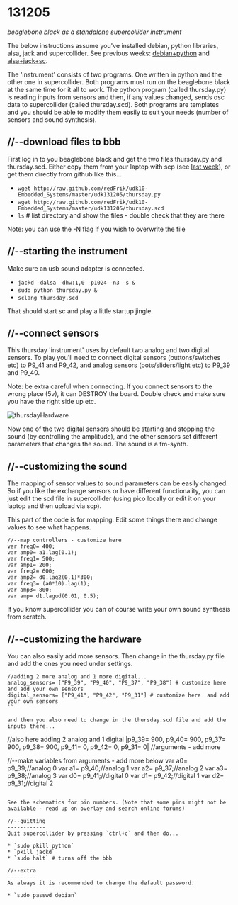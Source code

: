 131205
======

_beaglebone black as a standalone supercollider instrument_

The below instructions assume you've installed debian, python libraries, alsa, jack and supercollider. See previous weeks: [debian+python](https://github.com/redFrik/udk10-Embedded_Systems/tree/master/udk131114#--preparation-first-time-only) and [alsa+jack+sc](https://github.com/redFrik/udk10-Embedded_Systems/tree/master/udk131121#--install-alsa--test-sound).

The 'instrument' consists of two programs. One written in python and the other one in supercollider. Both programs must run on the beaglebone black at the same time for it all to work. The python program (called thursday.py) is reading inputs from sensors and then, if any values changed, sends osc data to supercollider (called thursday.scd). Both programs are templates and you should be able to modify them easily to suit your needs (number of sensors and sound synthesis).

//--download files to bbb
-------------------------
First log in to you beaglebone black and get the two files thursday.py and thursday.scd.
Either copy them from your laptop with scp (see [last week](https://github.com/redFrik/udk10-Embedded_Systems/tree/master/udk131128#--copy-files-from-laptop-to-bbb)), or get them directly from github like this...

* `wget http://raw.github.com/redFrik/udk10-Embedded_Systems/master/udk131205/thursday.py`
* `wget http://raw.github.com/redFrik/udk10-Embedded_Systems/master/udk131205/thursday.scd`
* `ls` # list directory and show the files - double check that they are there

Note: you can use the -N flag if you wish to overwrite the file

//--starting the instrument
---------------------------
Make sure an usb sound adapter is connected.

* `jackd -dalsa -dhw:1,0 -p1024 -n3 -s &`
* `sudo python thursday.py &`
* `sclang thursday.scd`

That should start sc and play a little startup jingle.

//--connect sensors
-------------------
This thursday 'instrument' uses by default two analog and two digital sensors. To play you'll need to connect digital sensors (buttons/switches etc) to P9_41 and P9_42, and analog sensors (pots/sliders/light etc) to P9_39 and P9_40.

Note: be extra careful when connecting. If you connect sensors to the wrong place (5v), it can DESTROY the board. Double check and make sure you have the right side up etc.

![thursdayHardware](https://raw.github.com/redFrik/udk10-Embedded_Systems/master/udk131205/thursdayHardware.gif)

Now one of the two digital sensors should be starting and stopping the sound (by controlling the amplitude), and the other sensors set different parameters that changes the sound. The sound is a fm-synth.

//--customizing the sound
-------------------------
The mapping of sensor values to sound parameters can be easily changed. So if you like the exchange sensors or have different functionality, you can just edit the scd file in supercollider (using pico locally or edit it on your laptop and then upload via scp).

This part of the code is for mapping. Edit some things there and change values to see what happens.
```
//--map controllers - customize here
var freq0= 400;
var amp0= a1.lag(0.1);
var freq1= 500;
var amp1= 200;
var freq2= 600;
var amp2= d0.lag2(0.1)*300;
var freq3= (a0*10).lag(1);
var amp3= 800;
var amp= d1.lagud(0.01, 0.5);
```

If you know supercollider you can of course write your own sound synthesis from scratch.

//--customizing the hardware
----------------------------
You can also easily add more sensors. Then change in the thursday.py file and add the ones you need under settings.

```
//adding 2 more analog and 1 more digital...
analog_sensors= ["P9_39", "P9_40", "P9_37", "P9_38"] # customize here and add your own sensors
digital_sensors= ["P9_41", "P9_42", "P9_31"] # customize here  and add your own sensors
``

and then you also need to change in the thursday.scd file and add the inputs there...

```
//also here adding 2 analog and 1 digital
|p9_39= 900, p9_40= 900, p9_37= 900, p9_38= 900, p9_41= 0, p9_42= 0, p9_31= 0| //arguments - add more

//--make variables from arguments - add more below
var a0= p9_39;//analog 0
var a1= p9_40;//analog 1
var a2= p9_37;//analog 2
var a3= p9_38;//analog 3
var d0= p9_41;//digital 0
var d1= p9_42;//digital 1
var d2= p9_31;//digital 2
```

See the schematics for pin numbers. (Note that some pins might not be available - read up on overlay and search online forums)

//--quitting
------------
Quit supercollider by pressing `ctrl+c` and then do...

* `sudo pkill python`
* `pkill jackd`
* `sudo halt` # turns off the bbb

//--extra
---------
As always it is recommended to change the default password.

* `sudo passwd debian`
